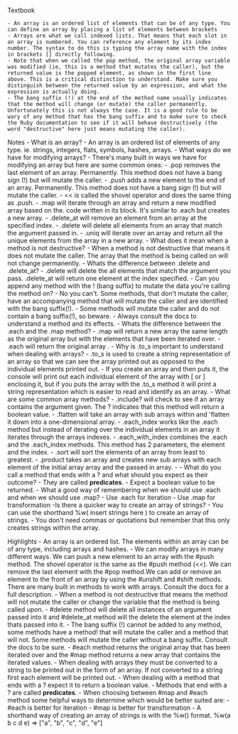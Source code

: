 Textbook

    - An array is an ordered list of elements that can be of any type. You can define an array by placing a list of elements between brackets
    - Arrays are what we call indexed lists. That means that each slot in an array is numbered. You can reference any element by its index number. The syntax to do this is typing the array name with the index in brackets [] directly following.
    - Note that when we called the pop method, the original array variable was modified (ie, this is a method that mutates the caller), but the returned value is the popped element, as shown in the first line above. This is a critical distinction to understand. Make sure you distinguish between the returned value by an expression, and what the expression is actually doing.
    - The bang suffix (!) at the end of the method name usually indicates that the method will change (or mutate) the caller permanently. Unfortunately this is not always the case. It is a good rule to be wary of any method that has the bang suffix and to make sure to check the Ruby documentation to see if it will behave destructively (the word "destructive" here just means mutating the caller).


Notes
    - What is an array?
        - An array is an ordered list of elements of any type. ie. strings, integers, flats, symbols, hashes, arrays.
    - What ways do we have for modifying arrays?
        - There's many built in ways we have for modifying an array but here are some common ones:
        - .pop removes the last element of an array. Permanently. This method does not have a bang sign (!) but will mutate the caller.
        - .push adds a new element to the end of an array. Permanently. This method does not have a bang sign (!) but will mutate the caller.
        - << is called the shovel operator and does the same thing as .push.
        - .map will iterate through an array and return a new modified array based on the. code written in its block. It's similar to .each but creates a new array.
        - .delete_at will remove an element from an array at the specified index.
        - .delete will delete all elements from an array that match the argument passed in.
        - .uniq will iterate over an array and return all the unique elements from the array in a new array.
    - What does it mean when a method is not destructive?
        - When a method is not destructive that means it does not mutate the caller. The array that the method is being called on will not change permanently.
    - Whats the difference between .delete and .delete_at?
        - .delete will delete the all elements that match the argument you pass. .delete_at will return one element at the index specified.
    - Can you append any method with the ! (bang suffix) to mutate the data you're calling the method on?
        - No you can't. Some methods, that don't mutate the caller, have an accompanying method that will mutate the caller and are identified with the bang suffix(!).
        - Some methods will mutate the caller and do not contain a bang suffix(!), so beware.
        - Always consult the docs to understand a method and its effects.
    - Whats the difference between the .each and the .map method?
        - .map will return a new array the same length as the original array but with the elements that have been iterated over.
        - .each will return the original array .
    - Why is .to_s important to understand when dealing with arrays?
        - .to_s is used to create a string representation of an array so that we can see the array printed out as opposed to the individual elements printed out.
        - If you create an array and then puts it, the console will print out each individual element of the array with [ or ] enclosing it, but if you puts the array with the .to_s method it will print a string representation which is easier to read and identify as an array.
    - What are some common array methods?
        - .include? will check to see if an array contains the argument given. The ? indicates that this method will return a boolean value.
        - .flatten will take an array with sub arrays within and 'flatten it down into a one-dimensional array.
        - .each_index works like the .each method but instead of iterating over the individual elements in an array it iterates through the arrays indexes.
        - .each_with_index combines the .each and the .each_index methods. This method has 2 parameters, the element and the index.
        - .sort will sort the elements of an array from least to greatest.
        - .product takes an array and creates new sub arrays with each element of the initial array array and the passed in array.
        - 
    - What do you call a method that ends with a ? and what should you expect as their outcome?
        - They are called **predicates**.
        - Expect a boolean value to be returned.
    - What a good way of remembering when we should use .each and when we should use .map?
        - Use .each for iteration
        - Use .map for transformation
    -Is there a quicker way to create an array of strings? 
        - You can use the shorthand %w( insert strings here ) to create an array of strings.
        - You don't need commas or quotations but remember that this only creates strings within the array.


Highlights
    - An array is an ordered list. The elements within an array can be of any type, including arrays and hashes.
    - We can modify arrays in many different ways. We can push a new element to an array with the #push method. The shovel operator is the same as the #push method (<<). We can remove the last element with the #pop method.We can add or remove an element to the front of an array by using the #unshift and #shift methods. There are many built in methods to work with arrays. Consult the docs for a full description.
    - When a method is not destructive that means the method will not mutate the caller or change the variable that the method is being called upon.
    - #delete method will delete all instances of an argument passed into it and #delete_at method  will the delete the element at the index thats passed into it.
    - The bang suffix (!) cannot be added to any method, some methods have a method! that will mutate the caller and a method that will not. Some methods will mutate the caller without a bang suffix. Consult the docs to be sure.
    - #each method returns the original array that has been iterated over and the #map method returns a new array that contains the iterated values.
    - When dealing with arrays they must be converted to a string to be printed out in the form of an array. If not converted to a string first each element will be printed out.
    - When dealing with a method that ends with a ? expect it to return a boolean value.
    - Methods that end with a ? are called **predicates**.
    - When choosing between #map and #each method some helpful ways to determine which would be better suited are:
        - #each is better for iteration
        - #map is better for transformation
    - A shorthand way of creating an array of strings is with the %w() format.
        %w(a b c d e)
        ⇒ ["a", "b", "c", "d", "e"]